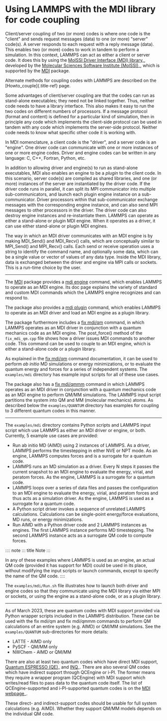 # Using LAMMPS with the MDI library for code coupling

Client/server coupling of two (or more) codes is where one code is the
\"client\" and sends request messages (data) to one (or more) \"server\"
code(s). A server responds to each request with a reply message (data).
This enables two (or more) codes to work in tandem to perform a
simulation. In this context, LAMMPS can act as either a client or server
code. It does this by using the [MolSSI Driver Interface (MDI)
library](https://molssi-mdi.github.io/MDI_Library/html/index.html)\_,
developed by the [Molecular Sciences Software Institute
(MolSSI)](https://molssi.org)\_, which is supported by the
[MDI](PKG-MDI) package.

Alternate methods for coupling codes with LAMMPS are described on the
[Howto_couple]{.title-ref} page.

Some advantages of client/server coupling are that the codes can run as
stand-alone executables; they need not be linked together. Thus, neither
code needs to have a library interface. This also makes it easy to run
the two codes on different numbers of processors. If a message protocol
(format and content) is defined for a particular kind of simulation,
then in principle any code which implements the client-side protocol can
be used in tandem with any code which implements the server-side
protocol. Neither code needs to know what specific other code it is
working with.

In MDI nomenclature, a client code is the \"driver\", and a server code
is an \"engine\". One driver code can communicate with one or more
instances of one or more engine codes. Driver and engine codes can be
written in any language: C, C++, Fortran, Python, etc.

In addition to allowing driver and engine(s) to run as stand-alone
executables, MDI also enables an engine to be a *plugin* to the client
code. In this scenario, server code(s) are compiled as shared libraries,
and one (or more) instances of the server are instantiated by the driver
code. If the driver code runs in parallel, it can split its MPI
communicator into multiple sub-communicators, and launch each plugin
engine instance on a sub-communicator. Driver processors within that
sub-communicator exchange messages with the corresponding engine
instance, and can also send MPI messages to other processors in the
driver. The driver code can also destroy engine instances and
re-instantiate them. LAMMPS can operate as either a stand-alone or
plugin MDI engine. When it operates as a driver, it can use either
stand-alone or plugin MDI engines.

The way in which an MDI driver communicates with an MDI engine is by
making MDI_Send() and MDI_Recv() calls, which are conceptually similar
to MPI_Send() and MPI_Recv() calls. Each send or receive operation uses
a string to identify the command name, and optionally some data, which
can be a single value or vector of values of any data type. Inside the
MDI library, data is exchanged between the driver and engine via MPI
calls or sockets. This is a run-time choice by the user.

------------------------------------------------------------------------

The [MDI](PKG-MDI) package provides a [mdi engine](mdi) command, which
enables LAMMPS to operate as an MDI engine. Its doc page explains the
variety of standard and custom MDI commands which the LAMMPS engine
recognizes and can respond to.

The package also provides a [mdi plugin](mdi) command, which enables
LAMMPS to operate as an MDI driver and load an MDI engine as a plugin
library.

The package furthermore includes a [fix mdi/qm](fix_mdi_qm) command, in
which LAMMPS operates as an MDI driver in conjunction with a quantum
mechanics code as an MDI engine. The post_force() method of the
`fix_mdi_qm.cpp` file shows how a driver issues MDI commands to another
code. This command can be used to couple to an MDI engine, which is
either a stand-alone code or a plugin library.

As explained in the [fix mdi/qm](fix_mdi_qm) command documentation, it
can be used to perform *ab initio* MD simulations or energy
minimizations, or to evaluate the quantum energy and forces for a series
of independent systems. The `examples/mdi` directory has example input
scripts for all of these use cases.

The package also has a [fix mdi/qmmm](fix_mdi_qmmm) command in which
LAMMPS operates as an MDI driver in conjunction with a quantum mechanics
code as an MDI engine to perform QM/MM simulations. The LAMMPS input
script partitions the system into QM and MM (molecular mechanics) atoms.
As described below the `examples/QUANTUM` directory has examples for
coupling to 3 different quantum codes in this manner.

------------------------------------------------------------------------

The `examples/mdi` directory contains Python scripts and LAMMPS input
script which use LAMMPS as either an MDI driver or engine, or both.
Currently, 5 example use cases are provided:

-   Run ab initio MD (AIMD) using 2 instances of LAMMPS. As a driver,
    LAMMPS performs the timestepping in either NVE or NPT mode. As an
    engine, LAMMPS computes forces and is a surrogate for a quantum
    code.
-   LAMMPS runs an MD simulation as a driver. Every N steps it passes
    the current snapshot to an MDI engine to evaluate the energy,
    virial, and peratom forces. As the engine, LAMMPS is a surrogate for
    a quantum code.
-   LAMMPS loops over a series of data files and passes the
    configuration to an MDI engine to evaluate the energy, virial, and
    peratom forces and thus acts as a simulation driver. As the engine,
    LAMMPS is used as a surrogate for a quantum code.
-   A Python script driver invokes a sequence of unrelated LAMMPS
    calculations. Calculations can be single-point energy/force
    evaluations, MD runs, or energy minimizations.
-   Run AIMD with a Python driver code and 2 LAMMPS instances as
    engines. The first LAMMPS instance performs MD timestepping. The
    second LAMMPS instance acts as a surrogate QM code to compute
    forces.

:::: note
::: title
Note
:::

In any of these examples where LAMMPS is used as an engine, an actual QM
code (provided it has support for MDI) could be used in its place,
without modifying the input scripts or launch commands, except to
specify the name of the QM code.
::::

The `examples/mdi/Run.sh` file illustrates how to launch both driver and
engine codes so that they communicate using the MDI library via either
MPI or sockets, or using the engine as a stand-alone code, or as a
plugin library.

------------------------------------------------------------------------

As of March 2023, these are quantum codes with MDI support provided via
Python wrapper scripts included in the LAMMPS distribution. These can be
used with the fix mdi/qm and fix mdi/qmmm commands to perform QM
calculations of an entire system (e.g. AIMD) or QM/MM simulations. See
the `examples/QUANTUM` sub-directories for more details:

-   LATTE - AIMD only
-   PySCF - QM/MM only
-   NWChem - AIMD or QM/MM

There are also at least two quantum codes which have direct MDI support,
[Quantum ESPRESSO (QE)](https://www.quantum-espresso.org/)\_ and
[INQ](https://qsg.llnl.gov/node/101.html)\_. There are also several QM
codes which have indirect support through QCEngine or i-PI. The former
means they require a wrapper program (QCEngine) with MDI support which
writes/read files to pass data to the quantum code itself. The list of
QCEngine-supported and i-PI-supported quantum codes is on the [MDI
webpage](https://molssi-mdi.github.io/MDI_Library/html/index.html)\_.

These direct- and indirect-support codes should be usable for full
system calculations (e.g. AIMD). Whether they support QM/MM models
depends on the individual QM code.
